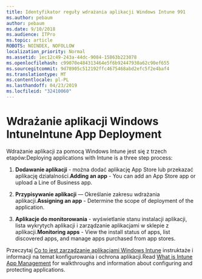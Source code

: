 ```yaml
---
title: Identyfikator reguły wdrażania aplikacji Windows Intune 991
ms.author: pebaum
author: pebaum
ms.date: 9/10/2018
ms.audience: ITPro
ms.topic: article
ROBOTS: NOINDEX, NOFOLLOW
localization_priority: Normal
ms.assetid: 1ec12c49-243a-44dc-9084-15863b223078
ms.openlocfilehash: c99070e484313464e5f6b92447930a62c90ef655
ms.sourcegitcommit: 9d78905c512192ffc4675468abd2efc5f2e4baf4
ms.translationtype: MT
ms.contentlocale: pl-PL
ms.lasthandoff: 04/23/2019
ms.locfileid: "32410060"
---
```

# <a name="intune-app-deployment"></a><span data-ttu-id="9dfc6-102">Wdrażanie aplikacji Windows Intune</span><span class="sxs-lookup"><span data-stu-id="9dfc6-102">Intune App Deployment</span></span>

<span data-ttu-id="9dfc6-103">Wdrażanie aplikacji za pomocą Windows Intune jest się z trzech etapów:</span><span class="sxs-lookup"><span data-stu-id="9dfc6-103">Deploying applications with Intune is a three step process:</span></span>
  
1. <span data-ttu-id="9dfc6-104">**Dodawanie aplikacji** - można dodać aplikację App Store lub przekazać aplikację działalności.</span><span class="sxs-lookup"><span data-stu-id="9dfc6-104">**Adding an app** - You can add an App Store app or upload a Line of Business app.</span></span> 
    
2. <span data-ttu-id="9dfc6-105">**Przypisywanie aplikacji** — Określanie zakresu wdrażania aplikacji.</span><span class="sxs-lookup"><span data-stu-id="9dfc6-105">**Assigning an app** - Determine the scope of deployment of the application.</span></span> 
    
3. <span data-ttu-id="9dfc6-106">**Aplikacje do monitorowania** - wyświetlanie stanu instalacji aplikacji, lista wykrytych aplikacji i zarządzanie aplikacjami w sklepie z aplikacji.</span><span class="sxs-lookup"><span data-stu-id="9dfc6-106">**Monitoring apps** - View the install status of apps, list discovered apps, and manage apps purchased from app stores.</span></span> 
    
<span data-ttu-id="9dfc6-107">Przeczytaj [Co to jest zarządzanie aplikacjami Windows Intune](https://docs.microsoft.com/intune/app-management) instruktaże i informacji na temat konfigurowania i ochrona aplikacji.</span><span class="sxs-lookup"><span data-stu-id="9dfc6-107">Read [What is Intune App Management](https://docs.microsoft.com/intune/app-management) for walkthroughs and information about configuring and protecting applications.</span></span> 
  

